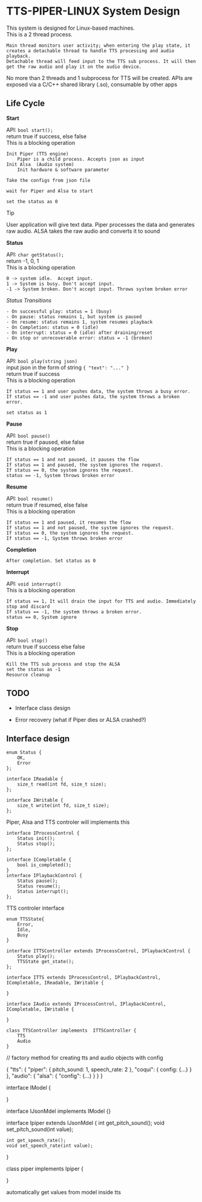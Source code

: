 # TTS-PIPER-LINUX System Design

This system is designed for Linux-based machines.  
This is a 2 thread process.

    Main thread monitors user activity; when entering the play state, it creates a detachable thread to handle TTS processing and audio playback.
    Detachable thread will feed input to the TTS sub process. It will then get the raw audio and play it on the audio device.

No more than 2 threads and 1 subprocess for TTS will be created.
APIs are exposed via a C/C++ shared library (.so), consumable by other apps

## Life Cycle

**Start**  

API: `bool start();`  
    return true if success, else false  
    This is a blocking operation

    Init Piper (TTS engine)  
        Piper is a child process. Accepts json as input  
    Init Alsa  (Audio system)  
        Init hardware & software parameter  

    Take the configs from json file

    wait for Piper and Alsa to start

    set the status as 0


> [!TIP]  
> User application will give text data. Piper processes the data and generates raw audio. ALSA takes the raw audio and converts it to sound

**Status**

API: `char getStatus();`  
    return -1, 0, 1  
    This is a blocking operation

    0 -> system idle.  Accept input.
    1 -> System is busy. Don't accept input. 
    -1 -> System broken. Don't accept input. Throws system broken error

*Status Transitions*

    - On successful play: status = 1 (busy)
    - On pause: status remains 1, but system is paused
    - On resume: status remains 1, system resumes playback
    - On Completion: status = 0 (idle)
    - On interrupt: status = 0 (idle) after draining/reset
    - On stop or unrecoverable error: status = -1 (broken)

**Play**

API: `bool play(string json)`    
    input json in the form of string  `{ "text": "..." }`  
    return true if success  
    This is a blocking operation  

    If status == 1 and user pushes data, the system throws a busy error.
    If status == -1 and user pushes data, the system throws a broken error.

    set status as 1

**Pause**

API: `bool pause()`  
    return true if paused, else false  
    This is a blocking operation  

    If status == 1 and not paused, it pauses the flow
    If status == 1 and paused, the system ignores the request.
    If status == 0, the system ignores the request.
    status == -1, System throws broken error 

**Resume**  

API: `bool resume()`  
    return true if resumed, else false  
    This is a blocking operation

    If status == 1 and paused, it resumes the flow
    If status == 1 and not paused, the system ignores the request.
    If status == 0, the system ignores the request.
    If status == -1, System throws broken error 

**Completion**

    After completion. Set status as 0

**Interrupt**  

API: `void interrupt()`  
    This is a blocking operation

    If status == 1, It will drain the input for TTS and audio. Immediately stop and discard
    If status == -1, the system throws a broken error.
    status == 0, System ignore 

**Stop**

API: `bool stop()`  
    return true if success else false  
    This is a blocking operation

    Kill the TTS sub process and stop the ALSA
    set the status as -1
    Resource cleanup



## TODO
* Interface class design

* Error recovery (what if Piper dies or ALSA crashed?)


## Interface design

```
enum Status {
    OK,
    Error
};
```

```
interface IReadable {
    size_t read(int fd, size_t size);
};

interface IWritable {
    size_t write(int fd, size_t size);
};
```

Piper, Alsa and TTS controler will implements this
```
interface IProcessControl {
    Status init();
    Status stop();
};
```

```
interface ICompletable {
    bool is_completed();
}
interface IPlaybackControl {
    Status pause();
    Status resume();
    Status interrupt();
};

```

TTS controler interface
```
enum TTSState{
    Error,
    Idle,
    Busy
}

interface ITTSController extends IProcessControl, IPlaybackControl {
    Status play();
    TTSState get_state();
};
```

```
interface ITTS extends IProcessControl, IPlaybackControl, ICompletable, IReadable, IWritable {

}

interface IAudio extends IProcessControl, IPlaybackControl, ICompletable, IWritable {

}

class TTSController implements  ITTSController {
    TTS 
    Audio
}

```

// factory method for creating tts and audio objects with config

{
    "tts": {
        "piper": {
            pitch_sound: 1,
            speech_rate: 2
        },
        "coqui": {
            config: {...}
        }
    },
    "audio": {
        "alsa": {
            "config": {...}
        }
    }
}


interface IModel {

}

interface IJsonMdel implements IModel {}

interface Ipiper extends IJsonMdel {
    int get_pitch_sound();
    void set_pitch_sound(int value);

    int get_speech_rate();
    void set_speech_rate(int value);
}

class piper implements Ipiper {

}

automatically get values from model inside tts 
